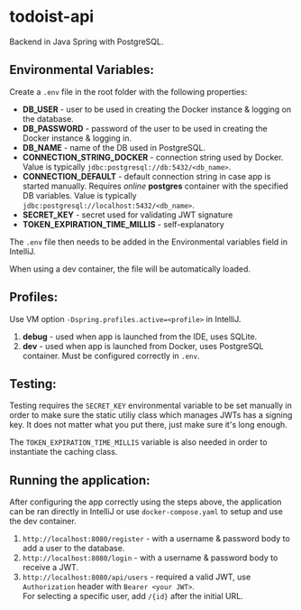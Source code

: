 # todoist-api

Backend in Java Spring with PostgreSQL. 

## Environmental Variables:
Create a `.env` file in the root folder with the following properties:
* **DB_USER** - user to be used in creating the Docker instance & logging on the database.
* **DB_PASSWORD** - password of the user to be used in creating the Docker instance & logging in.
* **DB_NAME** - name of the DB used in PostgreSQL.
* **CONNECTION_STRING_DOCKER** - connection string used by Docker. Value is typically `jdbc:postgresql://db:5432/<db_name>`.
* **CONNECTION_DEFAULT** - default connection string in case app is started manually. Requires _online_ **postgres** container with the specified DB variables. Value is typically `jdbc:postgresql://localhost:5432/<db_name>`.
* **SECRET_KEY** - secret used for validating JWT signature
* **TOKEN_EXPIRATION_TIME_MILLIS** - self-explanatory

The `.env` file then needs to be added in the Environmental variables field in IntelliJ. 

When using a dev container, the file will be automatically loaded.

## Profiles:
Use VM option `-Dspring.profiles.active=<profile>` in IntelliJ.
1. **debug** - used when app is launched from the IDE, uses SQLite.
2. **dev** - used when app is launched from Docker, uses PostgreSQL container. Must be configured correctly in `.env`.

## Testing:
Testing requires the `SECRET_KEY` environmental variable to be set manually in order to make sure the static utiliy class which manages JWTs has a signing key.
It does not matter what you put there, just make sure it's long enough.

The `TOKEN_EXPIRATION_TIME_MILLIS` variable is also needed in order to instantiate the caching class.

## Running the application:
After configuring the app correctly using the steps above, the application can be ran directly in IntelliJ or use `docker-compose.yaml` to setup and use the dev container.

1. `http://localhost:8080/register` - with a username & password body to add a user to the database.
2. `http://localhost:8080/login` - with a username & password body to receive a JWT.
3. `http://localhost:8080/api/users` - required a valid JWT, use `Authorization` header with `Bearer <your JWT>`.
<br>For selecting a specific user, add `/{id}` after the initial URL.
